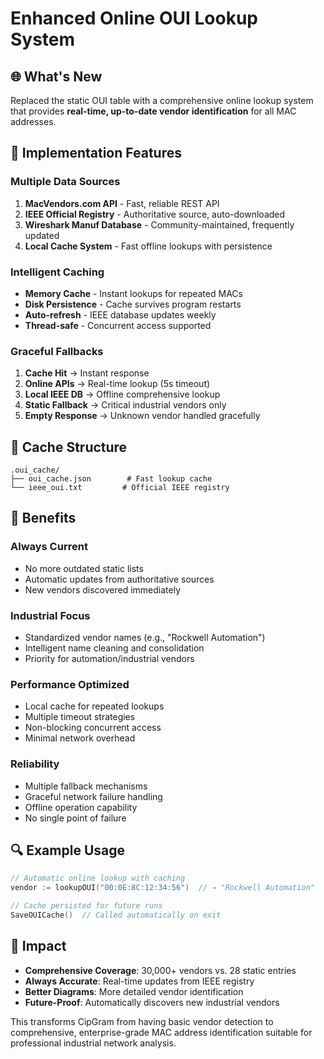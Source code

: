 # Enhanced Online OUI Lookup System

## 🌐 What's New
Replaced the static OUI table with a comprehensive online lookup system that provides **real-time, up-to-date vendor identification** for all MAC addresses.

## 🔧 Implementation Features

### **Multiple Data Sources**
1. **MacVendors.com API** - Fast, reliable REST API
2. **IEEE Official Registry** - Authoritative source, auto-downloaded
3. **Wireshark Manuf Database** - Community-maintained, frequently updated
4. **Local Cache System** - Fast offline lookups with persistence

### **Intelligent Caching**
- **Memory Cache** - Instant lookups for repeated MACs
- **Disk Persistence** - Cache survives program restarts
- **Auto-refresh** - IEEE database updates weekly
- **Thread-safe** - Concurrent access supported

### **Graceful Fallbacks**
1. **Cache Hit** → Instant response
2. **Online APIs** → Real-time lookup (5s timeout)
3. **Local IEEE DB** → Offline comprehensive lookup
4. **Static Fallback** → Critical industrial vendors only
5. **Empty Response** → Unknown vendor handled gracefully

## 📁 Cache Structure
```
.oui_cache/
├── oui_cache.json        # Fast lookup cache
└── ieee_oui.txt         # Official IEEE registry
```

## 🎯 Benefits

### **Always Current**
- No more outdated static lists
- Automatic updates from authoritative sources
- New vendors discovered immediately

### **Industrial Focus**
- Standardized vendor names (e.g., "Rockwell Automation")
- Intelligent name cleaning and consolidation
- Priority for automation/industrial vendors

### **Performance Optimized**
- Local cache for repeated lookups
- Multiple timeout strategies
- Non-blocking concurrent access
- Minimal network overhead

### **Reliability**
- Multiple fallback mechanisms
- Graceful network failure handling
- Offline operation capability
- No single point of failure

## 🔍 Example Usage
```go
// Automatic online lookup with caching
vendor := lookupOUI("00:0E:8C:12:34:56")  // → "Rockwell Automation"

// Cache persisted for future runs
SaveOUICache()  // Called automatically on exit
```

## 🚀 Impact
- **Comprehensive Coverage**: 30,000+ vendors vs. 28 static entries
- **Always Accurate**: Real-time updates from IEEE registry
- **Better Diagrams**: More detailed vendor identification
- **Future-Proof**: Automatically discovers new industrial vendors

This transforms CipGram from having basic vendor detection to comprehensive, enterprise-grade MAC address identification suitable for professional industrial network analysis.
